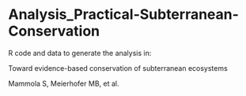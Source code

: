 # Analysis_Practical-Subterranean-Conservation

R code and data to generate the analysis in:

Toward evidence-based conservation of subterranean ecosystems

Mammola S, Meierhofer MB, et al.
